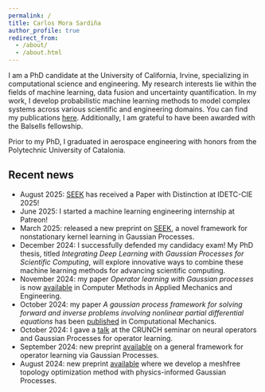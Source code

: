 ```yaml
---
permalink: /
title: Carlos Mora Sardiña
author_profile: true
redirect_from: 
  - /about/
  - /about.html
---
```


I am a PhD candidate at the University of California, Irvine, specializing in computational science and engineering. My research interests lie within the fields of machine learning, data fusion and uncertainty quantification. In my work, I develop probabilistic machine learning methods to model complex systems across various scientific and engineering domains. You can find my publications [here](https://cmorasar.github.io/publications-talks/). Additionally, I am grateful to have been awarded with the Balsells fellowship. 

Prior to my PhD, I graduated in aerospace engineering with honors from the Polytechnic University of Catalonia. 

## Recent news
- August 2025: [SEEK](https://arxiv.org/abs/2503.14785) has received a Paper with Distinction at IDETC-CIE 2025!
- June 2025: I started a machine learning engineering internship at Patreon!
- March 2025: released a new preprint on [SEEK](https://arxiv.org/abs/2503.14785), a novel framework for nonstationary kernel learning in Gaussian Processes.
- December 2024: I successfully defended my candidacy exam! My PhD thesis, titled _Integrating Deep Learning with Gaussian Processes for Scientific Computing_, will explore innovative ways to combine these machine learning methods for advancing scientific computing. 
- November 2024: my paper _Operator learning with Gaussian processes_ is now [available](https://www.sciencedirect.com/science/article/pii/S0045782524008351) in Computer Methods in Applied Mechanics and Engineering.
- October 2024: my paper _A gaussian process framework for solving forward and inverse problems involving nonlinear partial differential equations_ has been [published](https://link.springer.com/article/10.1007/s00466-024-02559-0) in Computational Mechanics.
- October 2024: I gave a [talk](https://www.youtube.com/watch?v=yFAxA6vPECA&t=3s) at the CRUNCH seminar on neural operators and Gaussian Processes for operator learning. 
- September 2024: new preprint [available](https://arxiv.org/abs/2409.04538) on a general framework for operator learning via Gaussian Processes.
- August 2024: new preprint [available](https://arxiv.org/abs/2401.03492) where we develop a meshfree topology optimization method with physics-informed Gaussian Processes.

<!-- 
July 2024: the paper _GP+: A Python library for kernel-based learning via Gaussian processes_ is now [available](https://www.sciencedirect.com/science/article/pii/S0965997824000930) in Advances in Engineering Software.
May 2024: I presented my research on _Operator learning via neural networks with kernel-weighted corrective residuals_ at EMI/PMC 2024.
 January 2024: new preprint [available](https://arxiv.org/abs/2401.03492) on a novel machine learning method for PDE solving.
- December 2023: new preprint [available](https://arxiv.org/abs/2312.07694) on _GP+: A Python Library for Kernel-based learning via Gaussian Processes_.
- October 2023: my paper _Probabilistic neural data fusion for learning from an arbitrary number of multi-fidelity data sets_ has been [published](https://www.sciencedirect.com/science/article/pii/S0045782523003316) in Computer Methods in Applied Mechanics and Engineering.
- July 2023: I presented my work on _Data Fusion Under Multiple Uncertainty Sources via Multi-Fidelity Bayesian Networks_ at the 17th U.S. National Congress on Computational Mechanics.
- July 2023: I gave a talk on _Probabilistic neural data fusion for learning from an arbitrary number of multi-fidelity data sets_ at the Sandia Machine Learning and Deep Learning Workshop.
-->